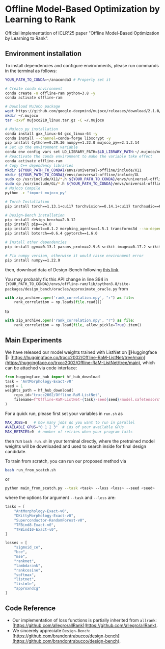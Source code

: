 # Offline Model-Based Optimization by Learning to Rank

Official implementation of ICLR'25 paper "Offline Model-Based Optimization by Learning to Rank". 

## Environment installation

To install dependencies and configure environments, please run commands in the terminal as follows:

```bash
YOUR_PATH_TO_CONDA=~/anaconda3 # Properly set it

# Create conda environment
conda create -n offline-ram python=3.8 -y
conda activate offline-ram

# Download MuJoCo package
wget https://github.com/google-deepmind/mujoco/releases/download/2.1.0/mujoco210-linux-x86_64.tar.gz -O mujoco210_linux.tar.gz
mkdir ~/.mujoco
tar -zxvf mujoco210_linux.tar.gz -C ~/.mujoco

# Mujoco_py installation
conda install gxx_linux-64 gcc_linux-64 -y
conda install --channel=conda-forge libxcrypt -y
pip install Cython==0.29.36 numpy==1.22.0 mujoco_py==2.1.2.14
# Set up the environment variable
conda env config vars set LD_LIBRARY_PATH=$LD_LIBRARY_PATH:~/.mujoco/mujoco210/bin:/usr/lib/nvidia
# Reactivate the conda environment to make the variable take effect
conda activate offline-ram
# Copy C++ dependency libraries
mkdir ${YOUR_PATH_TO_CONDA}/envs/universal-offline/include/X11
mkdir ${YOUR_PATH_TO_CONDA}/envs/universal-offline/include/GL
sudo cp /usr/include/X11/*.h ${YOUR_PATH_TO_CONDA}/envs/universal-offline/include/X11
sudo cp /usr/include/GL/*.h ${YOUR_PATH_TO_CONDA}/envs/universal-offline/include/GL
# Mujoco Compile
python -c "import mujoco_py"

# Torch Installation
pip install torch==1.13.1+cu117 torchvision==0.14.1+cu117 torchaudio==0.13.1 --extra-index-url https://download.pytorch.org/whl/cu117

# Design-Bench Installation
pip install design-bench==2.0.12
pip install pip==24.0
pip install robel==0.1.2 morphing_agents==1.5.1 transforms3d --no-dependencies
pip install botorch==0.6.4 gpytorch==1.6.0

# Install other dependencies
pip install gym==0.13.1 params_proto==2.9.6 scikit-image==0.17.2 scikit-video==1.1.11 scikit-learn==0.23.1 wandb

# Fix numpy version, otherwise it would raise environment error
pip install numpy==1.22.0
```

then, download data of Design-Bench following [this link](https://github.com/brandontrabucco/design-bench/issues/11#issuecomment-2067352331).

You may probably fix this API change in line 394 in ``{YOUR_PATH_TO_CONDA}/envs/offline-ram/lib/python3.8/site-packages/design_bench/oracles/approximate_oracle.py`` from
```python
with zip_archive.open('rank_correlation.npy', "r") as file:
    rank_correlation = np.loads(file.read())
```
to 
```python
with zip_archive.open('rank_correlation.npy', "r") as file:
    rank_correlation = np.load(file, allow_pickle=True).item()
```

## Main Experiments

We have released our model weights trained with ListNet on 🤗Huggingface🤗: [https://huggingface.co/trxcc2002/Offline-RaM-ListNet/tree/main](https://huggingface.co/trxcc2002/Offline-RaM-ListNet/tree/main), which can be attached via code interface:
```python
from huggingface_hub import hf_hub_download
task = 'AntMorphology-Exact-v0'
seed = 1
weights_path = hf_hub_download(
    repo_id="trxcc2002/Offline-RaM-ListNet",
    filename=f"Offline-RaM-ListNet-{task}-seed{seed}/model.safetensors",
)
```
For a quick run, please first set your variables in ``run.sh`` as 
```bash
MAX_JOBS=8   # how many jobs do you want to run in parallel
AVAILABLE_GPUS="0 1 2 3"  # ids of your available GPUs
MAX_RETRIES=0  # number of retries when your program fails
```
then run ``bash run.sh`` in your terminal directly, where the pretrained model weights will be downloaded and used to search inside for final design candidate.  


To train from scratch, you can run our proposed method via
```bash
bash run_from_scatch.sh
```
or
```bash
python main_from_scatch.py --task <task> --loss <loss> --seed <seed>
```
where the options for argument ``--task`` and ``--loss`` are:
```python
tasks = [
    "AntMorphology-Exact-v0",
    "DKittyMorphology-Exact-v0",
    "Superconductor-RandomForest-v0",
    "TFBind8-Exact-v0",
    "TFBind10-Exact-v0",
]

losses = [
    "sigmoid_ce",
    "bce",
    "mse",
    "ranknet",
    "lambdarank",
    "rankcosine",
    "softmax",
    "listnet",
    "listmle",
    "approxndcg"
]
```

## Code Reference

+ Our implementation of loss functions is partially inherited from ``allrank``: [https://github.com/allegro/allRank](https://github.com/allegro/allRank).
+ We sincerely appreciate ``Design-Bench``: [https://github.com/brandontrabucco/design-bench](https://github.com/brandontrabucco/design-bench).
